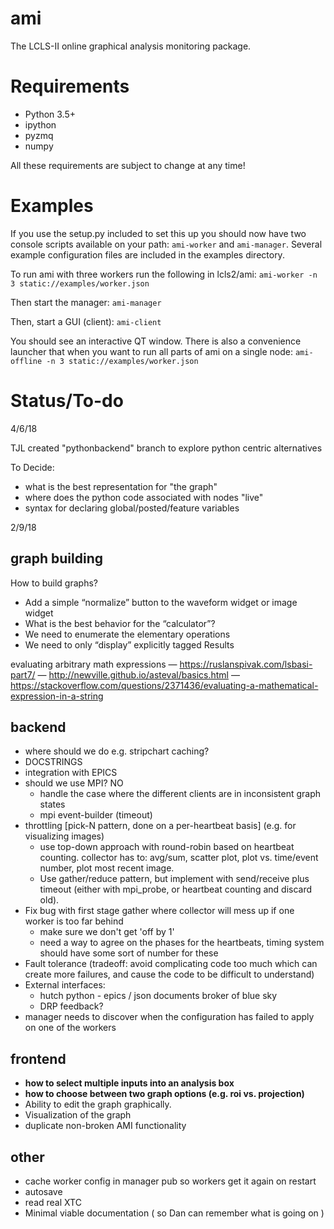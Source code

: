 # ami
The LCLS-II online graphical analysis monitoring package.

# Requirements
* Python 3.5+
* ipython
* pyzmq
* numpy

All these requirements are subject to change at any time!

# Examples
If you use the setup.py included to set this up you should now have two console
scripts available on your path: `ami-worker` and `ami-manager`. Several example
configuration files are included in the examples directory.

To run ami with three workers run the following in lcls2/ami:
```ami-worker -n 3 static://examples/worker.json```

Then start the manager:
```ami-manager```

Then, start a GUI (client):
```ami-client```

You should see an interactive QT window. There is also a convenience launcher
that when you want to run all parts of ami on a single node:
```ami-offline -n 3 static://examples/worker.json```

# Status/To-do

4/6/18

TJL created "pythonbackend" branch to explore python centric alternatives

To Decide:
* what is the best representation for "the graph"
* where does the python code associated with nodes "live"
* syntax for declaring global/posted/feature variables



2/9/18

graph building
-------------- 
How to build graphs?
* Add a simple “normalize” button to the waveform widget or image widget
* What is the best behavior for the “calculator”?
* We need to enumerate the elementary operations
* We need to only “display” explicitly tagged Results

evaluating arbitrary math expressions
    — https://ruslanspivak.com/lsbasi-part7/
    — http://newville.github.io/asteval/basics.html
    — https://stackoverflow.com/questions/2371436/evaluating-a-mathematical-expression-in-a-string
             
backend
-------
* where should we do e.g. stripchart caching?
* DOCSTRINGS
* integration with EPICS
* should we use MPI? NO
    - handle the case where the different clients are in inconsistent graph states
    - mpi event-builder (timeout)
* throttling [pick-N pattern, done on a per-heartbeat basis] (e.g. for visualizing images)
    - use top-down approach with round-robin based on heartbeat counting.  collector has to: avg/sum, scatter plot, plot vs. time/event number, plot most recent image.  
    - Use gather/reduce pattern, but implement with send/receive plus timeout (either with mpi_probe, or heartbeat counting and discard old). 
* Fix bug with first stage gather where collector will mess up if one worker is too far behind
    - make sure we don't get 'off by 1'
    - need a way to agree on the phases for the heartbeats, timing system should have some sort of number for these
* Fault tolerance (tradeoff: avoid complicating code too much which can create more failures, and cause the code to be difficult to understand)
* External interfaces:
    - hutch python - epics / json documents broker of blue sky
    - DRP feedback?
* manager needs to discover when the configuration has failed to apply on one of the workers
    
    
frontend
--------
* __how to select multiple inputs into an analysis box__
* __how to choose between two graph options (e.g. roi vs. projection)__
* Ability to edit the graph graphically.
* Visualization of the graph
* duplicate non-broken AMI functionality


other
-----
* cache worker config in manager pub so workers get it again on restart
* autosave
* read real XTC
* Minimal viable documentation ( so Dan can remember what is going on )
